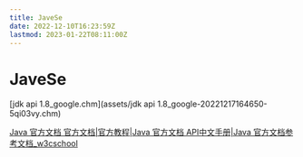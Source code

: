 ```yaml
---
title: JaveSe
date: 2022-12-10T16:23:59Z
lastmod: 2023-01-22T08:11:00Z
---
```


# JaveSe

[jdk api 1.8_google.chm](assets/jdk api 1.8_google-20221217164650-5qi03vy.chm)

[Java 官方文档 官方文档|官方教程|Java 官方文档 API中文手册|Java 官方文档参考文档_w3cschool](https://www.w3cschool.cn/java/dict)

‍
